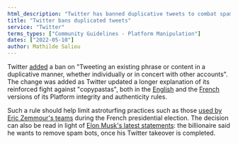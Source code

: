 ```yaml
---
html_description: "Twitter has banned duplicative tweets to combat spam and astroturfing, aligning with Elon Musk’s plan to remove spam bots after his acquisition."
title: "Twitter bans duplicated tweets"
service: "Twitter"
terms_types: ["Community Guidelines - Platform Manipulation"]
dates: ["2022-05-10"]
author: Mathilde Saliou
---
```


Twitter [added](https://github.com/OpenTermsArchive/france-elections-versions/commit/0bf0a8f85460f936781141bfaf764183867d0685) a ban on "Tweeting an existing phrase or content in a duplicative manner, whether individually or in concert with other accounts". The change was added as Twitter updated a longer explanation of its reinforced fight against "copypastas", both in the [English](https://help.twitter.com/en/rules-and-policies/copypasta-duplicate-content) and the [French](https://help.twitter.com/fr/rules-and-policies/copypasta-duplicate-content) versions of its Platform integrity and authenticity rules.

Such a rule should help limit astroturfing practices such as those [used by Eric Zemmour's teams](https://www.lemonde.fr/election-presidentielle-2022/video/2022/02/02/comment-des-militants-d-eric-zemmour-gonflent-artificiellement-la-presence-du-candidat-sur-twitter_6112033_6059010.html) during the French presidential election. The decision can also be read in light of [Elon Musk's latest statements](https://www.washingtonpost.com/technology/2022/05/08/musk-bots-on-twitter/): the billionaire said he wants to remove spam bots, once his Twitter takeover is completed.
